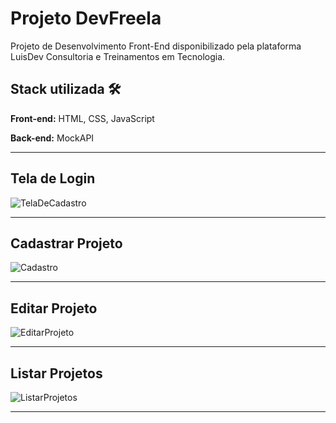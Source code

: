 # Projeto DevFreela

Projeto de Desenvolvimento Front-End disponibilizado pela plataforma LuisDev Consultoria e Treinamentos em Tecnologia.

## Stack utilizada 🛠

**Front-end:** HTML, CSS, JavaScript

**Back-end:** MockAPI
<hr>


## Tela de Login

![TelaDeCadastro](https://github.com/VitoorHugo1/DevFreela/assets/103538149/deade474-0c7e-405e-a6e8-4a303534a420)

<hr>

## Cadastrar Projeto

![Cadastro](https://github.com/VitoorHugo1/DevFreela/assets/103538149/4d518fed-9386-4fd5-b31d-4f494f6d6fbc)

<hr>

## Editar Projeto

![EditarProjeto](https://github.com/VitoorHugo1/DevFreela/assets/103538149/00cbf090-5c8d-439b-b040-da3fa1f37b94)
<hr>

## Listar Projetos

![ListarProjetos](https://github.com/VitoorHugo1/DevFreela/assets/103538149/b43e5d14-9a69-4858-8bec-3aab3a4cfcf9)
<hr>
